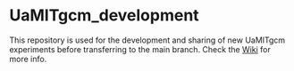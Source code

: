 # UaMITgcm_development
This repository is used for the development and sharing of new UaMITgcm experiments before transferring to the main branch. Check the [Wiki](https://github.com/janderydt/UaMITgcm_development/wiki) for more info.
